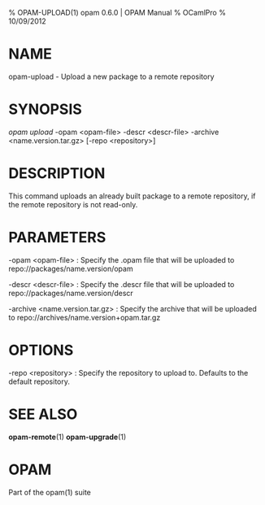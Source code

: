 % OPAM-UPLOAD(1) opam 0.6.0 | OPAM Manual
% OCamlPro
% 10/09/2012

# NAME

opam-upload - Upload a new package to a remote repository

# SYNOPSIS

*opam upload* -opam \<opam-file\> -descr \<descr-file\> -archive
 \<name.version.tar.gz\> [-repo \<repository\>]

# DESCRIPTION

This command uploads an already built package to a remote repository,
if the remote repository is not read-only.

# PARAMETERS

-opam \<opam-file\>
:   Specify the .opam file that will be uploaded to repo://packages/name.version/opam

-descr \<descr-file\>
:   Specify the .descr file that will be uploaded to repo://packages/name.version/descr

-archive \<name.version.tar.gz\>
:   Specify the archive that will be uploaded to repo://archives/name.version+opam.tar.gz

# OPTIONS

-repo \<repository\>
:   Specify the repository to upload to. Defaults to the default repository.

# SEE ALSO

**opam-remote**(1) **opam-upgrade**(1)

# OPAM

Part of the opam(1) suite
